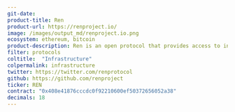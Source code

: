 ```yaml
---
git-date:
product-title: Ren
product-url: https://renproject.io/
image: /images/output_md/renproject.io.png
ecosystem: ethereum, bitcoin
product-description: Ren is an open protocol that provides access to inter-blockchain liquidity for all decentralized applications. [Interview with Ren co-founder Loong Wang](/ren).
filter: protocols
coltitle:  "Infrastructure"
colpermalink: infrastructure
twitter: https://twitter.com/renprotocol
github: https://github.com/renproject
ticker: REN
contract: "0x408e41876cccdc0f92210600ef50372656052a38"
decimals: 18
---
```


